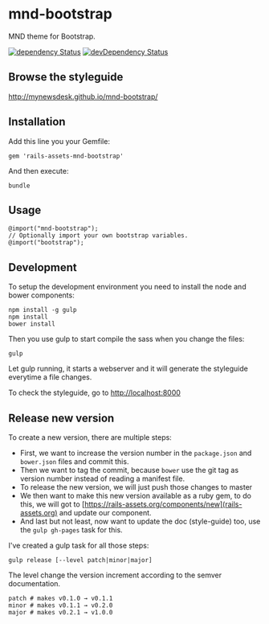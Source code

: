 # mnd-bootstrap

MND theme for Bootstrap.

[![dependency Status](https://david-dm.org/mynewsdesk/mnd-bootstrap.svg)](https://david-dm.org/mynewsdesk/mnd-bootstrap)
[![devDependency Status](https://david-dm.org/mynewsdesk/mnd-bootstrap/dev-status.svg)](https://david-dm.org/mynewsdesk/mnd-bootstrap#info=devDependencies)

## Browse the styleguide
http://mynewsdesk.github.io/mnd-bootstrap/

## Installation

Add this line you your Gemfile:
```
gem 'rails-assets-mnd-bootstrap'
```

And then execute:
```
bundle
```

## Usage

```
@import("mnd-bootstrap");
// Optionally import your own bootstrap variables.
@import("bootstrap");
```

## Development

To setup the development environment you need to install the node and bower
components:
```
npm install -g gulp
npm install
bower install
```

Then you use gulp to start compile the sass when you change the files:
```
gulp
```

Let gulp running, it starts a webserver and it will generate the styleguide everytime a file changes.

To check the styleguide, go to [http://localhost:8000](http://localhost:8000)


## Release new version

To create a new version, there are multiple steps:

* First, we want to increase the version number in the `package.json` and `bower.json` files and commit this.
* Then we want to tag the commit, because `bower` use the git tag as version number instead of reading a manifest file.
* To release the new version, we will just push those changes to master
* We then want to make this new version available as a ruby gem, to do this, we will got to [https://rails-assets.org/components/new](rails-assets.org) and update our component.
* And last but not least, now want to update the doc (style-guide) too, use the `gulp gh-pages` task for this.

I've created a gulp task for all those steps:

`gulp release [--level patch|minor|major]`

The level change the version increment according to the semver documentation.

```
patch # makes v0.1.0 → v0.1.1
minor # makes v0.1.1 → v0.2.0
major # makes v0.2.1 → v1.0.0
```
